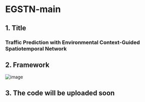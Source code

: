 # EGSTN-main

## 1. Title

### Traffic Prediction with Environmental Context-Guided Spatiotemporal Network

## 2. Framework
![image](Fig2（1）.png)            

## 3. The code will be uploaded soon
